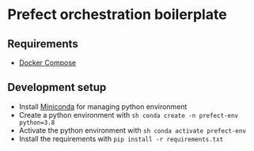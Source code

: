 # Prefect orchestration boilerplate

## Requirements

- [Docker Compose](https://docs.docker.com/compose/install/)

## Development setup

- Install [Miniconda](https://docs.conda.io/en/latest/miniconda.html) for managing python environment
- Create a python environment with ```sh conda create -n prefect-env python=3.8```
- Activate the python environment with ```sh conda activate prefect-env```
- Install the requirements with `pip install -r requirements.txt`
